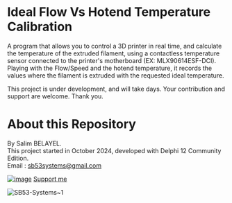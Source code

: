 # Ideal Flow Vs Hotend Temperature Calibration
A program that allows you to control a 3D printer in real time, and calculate the temperature of the extruded filament, using a contactless temperature sensor connected to the printer's motherboard (EX: MLX90614ESF-DCI).  
Playing with the Flow/Speed and the hotend temperature, it records the values ​​where the filament is extruded with the requested ideal temperature.  
  
This project is under development, and will take days. Your contribution and support are welcome. Thank you.  
  
# About this Repository
By Salim BELAYEL.  
This project started in October 2024, developed with Delphi 12 Community Edition.  
Email : sb53systems@gmail.com  
  
[![image](https://github.com/sb53systems/G-Code-Flow-Temperature-Controller/assets/33290411/a504ac44-082d-40f1-a9d0-4abc3da242d8)](https://ko-fi.com/sb53system) [Support me](https://ko-fi.com/sb53system)  
  
![SB53-Systems~1](https://github.com/sb53systems/G-Code-Flow-Temperature-Controller/assets/33290411/b94703a1-cf21-4109-bfa6-b9bcff438a1d)
